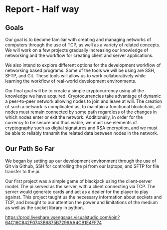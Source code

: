 # Report - Half way

## Goals
Our goal is to become familiar with creating and managing networks of computers through the use of TCP, as well as a variety of related concepts. We will work on a few projects gradually increasing our knowledge of networking and the workflow for creating client and server applications.

We also intend to explore different options for the development workflow of networking based programs. Some of the tools we will be using are SSH, SFTP, and Git. These tools will allow us to work collaboratively while learning the workflow of real-world development environments.

Our final goal will be to create a simple cryptocurrency using all the knowledge we have acquired. Cryptocurrencies take advantage of dynamic a peer-to-peer network allowing nodes to join and leave at will. The creation of such a network is complicated as, to maintain a functional blockchain, all nodes must remain connected by some path regardless of the changes in which nodes enter or exit the network. Additionally, in order for the currency to be secure and thus viable, we must use elements of cryptography such as digital signatures and RSA encryption, and we must be able to reliably transmit the related data between nodes in the network.

## Our Path So Far



We began by setting up our development environment through the use of Git via Github, SSH for controlling the pi from our laptops, and SFTP for file transfer to the pi.

Our first project was a simple game of blackjack using the client-server model. The pi served as the server, with a client connecting via TCP. The server would generate cards and act as a dealer for the player to play against. This project taught us the necessary information about sockets and TCP, and brought to our attention the power and limitations of the medium as well as the socket library in python.

https://prod.liveshare.vsengsaas.visualstudio.com/join?64C16C842F0743B6875B7299AA4CB1E4FF74